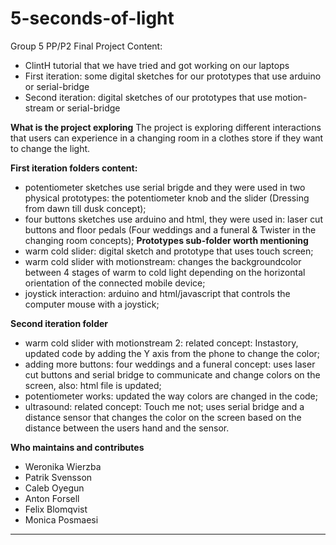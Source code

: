 # 5-seconds-of-light
Group 5 PP/P2 Final Project 
Content: 
- ClintH tutorial that we have tried and got working on our laptops
- First iteration: some digital sketches for our prototypes that use arduino or serial-bridge
- Second iteration: digital sketches of our prototypes that use motion-stream or serial-bridge

**What is the project exploring**
The project is exploring different interactions that users can experience in a changing room in a clothes store if they want to change the light. 

**First iteration folders content:**
- potentiometer sketches use serial brigde and they were used in two physical prototypes: the potentiometer knob and the slider (Dressing from dawn till dusk concept);
- four buttons sketches use arduino and html, they were used in: laser cut buttons and floor pedals (Four weddings and a funeral & Twister in the changing room concepts);
**Prototypes sub-folder worth mentioning** 
- warm cold slider: digital sketch and prototype that uses touch screen;
- warm cold slider with motionstream: changes the backgroundcolor between 4 stages of warm to cold light depending on the horizontal orientation of the connected mobile device;
- joystick interaction: arduino and html/javascript that controls the computer mouse with a joystick;

**Second iteration folder** 
- warm cold slider with motionstream 2: related concept: Instastory, updated code by adding the Y axis from the phone to change the color;
- adding more buttons: four weddings and a funeral concept: uses laser cut buttons and serial bridge to communicate and change colors on the screen, also: html file is updated;
- potentiometer works: updated the way colors are changed in the code;
- ultrasound: related concept: Touch me not; uses serial bridge and a distance sensor that changes the color on the screen based on the distance between the users hand and the sensor.


**Who maintains and contributes**

  - Weronika Wierzba
  - Patrik Svensson
  - Caleb Oyegun
  - Anton Forsell
  - Felix Blomqvist
  - Monica Posmaesi

----



